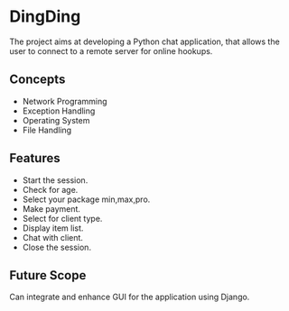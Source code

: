 # DingDing
The project aims at developing a Python chat application, that allows the user to connect to a remote server for online hookups.

## Concepts
  - Network Programming
  - Exception Handling
  - Operating System
  - File Handling

## Features
  - Start the session.
  - Check for age.
  - Select your package min,max,pro.
  - Make payment.
  - Select for client type.
  - Display item list. 
  - Chat with client.
  - Close the session.

## Future Scope
Can integrate and enhance GUI for the application using Django.

